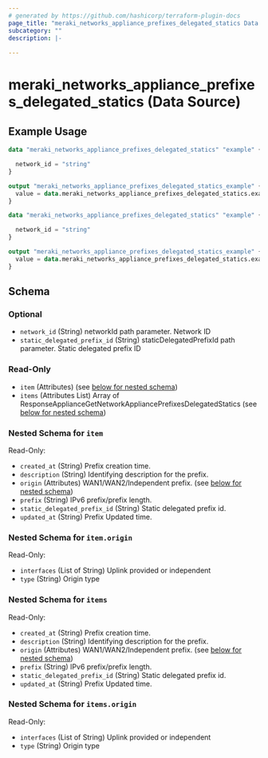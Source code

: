 ```yaml
---
# generated by https://github.com/hashicorp/terraform-plugin-docs
page_title: "meraki_networks_appliance_prefixes_delegated_statics Data Source - terraform-provider-meraki"
subcategory: ""
description: |-
  
---
```


# meraki_networks_appliance_prefixes_delegated_statics (Data Source)



## Example Usage

```terraform
data "meraki_networks_appliance_prefixes_delegated_statics" "example" {

  network_id = "string"
}

output "meraki_networks_appliance_prefixes_delegated_statics_example" {
  value = data.meraki_networks_appliance_prefixes_delegated_statics.example.items
}

data "meraki_networks_appliance_prefixes_delegated_statics" "example" {

  network_id = "string"
}

output "meraki_networks_appliance_prefixes_delegated_statics_example" {
  value = data.meraki_networks_appliance_prefixes_delegated_statics.example.item
}
```

<!-- schema generated by tfplugindocs -->
## Schema

### Optional

- `network_id` (String) networkId path parameter. Network ID
- `static_delegated_prefix_id` (String) staticDelegatedPrefixId path parameter. Static delegated prefix ID

### Read-Only

- `item` (Attributes) (see [below for nested schema](#nestedatt--item))
- `items` (Attributes List) Array of ResponseApplianceGetNetworkAppliancePrefixesDelegatedStatics (see [below for nested schema](#nestedatt--items))

<a id="nestedatt--item"></a>
### Nested Schema for `item`

Read-Only:

- `created_at` (String) Prefix creation time.
- `description` (String) Identifying description for the prefix.
- `origin` (Attributes) WAN1/WAN2/Independent prefix. (see [below for nested schema](#nestedatt--item--origin))
- `prefix` (String) IPv6 prefix/prefix length.
- `static_delegated_prefix_id` (String) Static delegated prefix id.
- `updated_at` (String) Prefix Updated time.

<a id="nestedatt--item--origin"></a>
### Nested Schema for `item.origin`

Read-Only:

- `interfaces` (List of String) Uplink provided or independent
- `type` (String) Origin type



<a id="nestedatt--items"></a>
### Nested Schema for `items`

Read-Only:

- `created_at` (String) Prefix creation time.
- `description` (String) Identifying description for the prefix.
- `origin` (Attributes) WAN1/WAN2/Independent prefix. (see [below for nested schema](#nestedatt--items--origin))
- `prefix` (String) IPv6 prefix/prefix length.
- `static_delegated_prefix_id` (String) Static delegated prefix id.
- `updated_at` (String) Prefix Updated time.

<a id="nestedatt--items--origin"></a>
### Nested Schema for `items.origin`

Read-Only:

- `interfaces` (List of String) Uplink provided or independent
- `type` (String) Origin type
